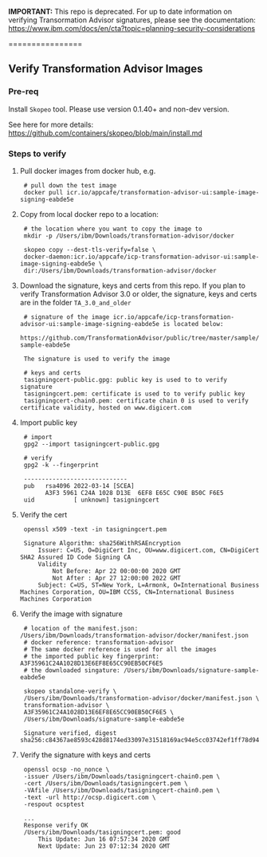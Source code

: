 **IMPORTANT:** This repo is deprecated. For up to date information on verifying Transormation Advisor signatures, please see the documentation: https://www.ibm.com/docs/en/cta?topic=planning-security-considerations

================

## Verify Transformation Advisor Images

### Pre-req

Install `Skopeo` tool. Please use version 0.1.40+ and non-dev version.

See here for more details: https://github.com/containers/skopeo/blob/main/install.md

### Steps to verify

1. Pull docker images from docker hub, e.g.

        # pull down the test image
        docker pull icr.io/appcafe/transformation-advisor-ui:sample-image-signing-eabde5e

2. Copy from local docker repo to a location:

        # the location where you want to copy the image to
        mkdir -p /Users/ibm/Downloads/transformation-advisor/docker

        skopeo copy --dest-tls-verify=false \
        docker-daemon:icr.io/appcafe/icp-transformation-advisor-ui:sample-image-signing-eabde5e \
        dir:/Users/ibm/Downloads/transformation-advisor/docker

3. Download the signature, keys and certs from this repo. If you plan to verify Transformation Advisor 3.0 or older, 
the signature, keys and certs are in the folder `TA_3.0_and_older`

        # signature of the image icr.io/appcafe/icp-transformation-advisor-ui:sample-image-signing-eabde5e is located below:
        https://github.com/TransformationAdvisor/public/tree/master/sample/signature-sample-eabde5e

        The signature is used to verify the image

        # keys and certs
        tasigningcert-public.gpg: public key is used to to verify signature
        tasigningcert.pem: certificate is used to to verify public key
        tasigningcert-chain0.pem: certificate chain 0 is used to verify certificate validity, hosted on www.digicert.com

4. Import public key

        # import
        gpg2 --import tasigningcert-public.gpg

        # verify
        gpg2 -k --fingerprint

        -----------------------------
        pub   rsa4096 2022-03-14 [SCEA]
              A3F3 5961 C24A 1028 D13E  6EF8 E65C C90E B50C F6E5
        uid           [ unknown] tasigningcert

5. Verify the cert

        openssl x509 -text -in tasigningcert.pem

        Signature Algorithm: sha256WithRSAEncryption
            Issuer: C=US, O=DigiCert Inc, OU=www.digicert.com, CN=DigiCert SHA2 Assured ID Code Signing CA
            Validity
                Not Before: Apr 22 00:00:00 2020 GMT
                Not After : Apr 27 12:00:00 2022 GMT
            Subject: C=US, ST=New York, L=Armonk, O=International Business Machines Corporation, OU=IBM CCSS, CN=International Business Machines Corporation

6. Verify the image with signature

        # location of the manifest.json: /Users/ibm/Downloads/transformation-advisor/docker/manifest.json
        # docker reference: transformation-advisor 
        # The same docker reference is used for all the images
        # the imported public key fingerprint: A3F35961C24A1028D13E6EF8E65CC90EB50CF6E5
        # the downloaded singature: /Users/ibm/Downloads/signature-sample-eabde5e
      
        skopeo standalone-verify \
        /Users/ibm/Downloads/transformation-advisor/docker/manifest.json \
        transformation-advisor \
        A3F35961C24A1028D13E6EF8E65CC90EB50CF6E5 \
        /Users/ibm/Downloads/signature-sample-eabde5e

        Signature verified, digest sha256:c84367ae8593c428d8174ed33097e31518169ac94e5cc03742ef1ff78d94bd5f

7. Verify the signature with keys and certs

        openssl ocsp -no_nonce \
        -issuer /Users/ibm/Downloads/tasigningcert-chain0.pem \
        -cert /Users/ibm/Downloads/tasigningcert.pem \
        -VAfile /Users/ibm/Downloads/tasigningcert-chain0.pem \
        -text -url http://ocsp.digicert.com \
        -respout ocsptest
        
        ...
        Response verify OK
        /Users/ibm/Downloads/tasigningcert.pem: good
            This Update: Jun 16 07:57:34 2020 GMT
            Next Update: Jun 23 07:12:34 2020 GMT
